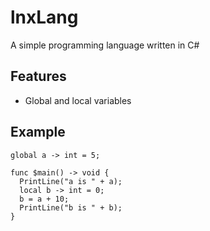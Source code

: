 # lnxLang
A simple programming language written in C#

## Features
- Global and local variables

## Example
```
global a -> int = 5;

func $main() -> void {
  PrintLine("a is " + a);
  local b -> int = 0;
  b = a + 10;
  PrintLine("b is " + b);
}
```
